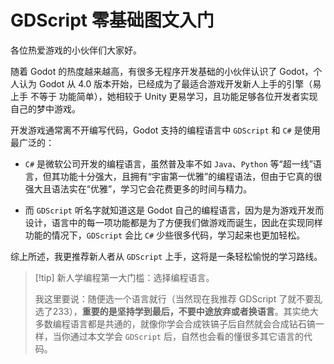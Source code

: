 # GDScript 零基础图文入门

各位热爱游戏的小伙伴们大家好。

随着 Godot 的热度越来越高，有很多无程序开发基础的小伙伴认识了 Godot，个人认为 Godot 从 4.0 版本开始，已经成为了最适合游戏开发新人上手的引擎（易上手 不等于 功能简单），她相较于 Unity 更易学习，且功能足够各位开发者实现自己的梦中游戏。

开发游戏通常离不开编写代码，Godot 支持的编程语言中 `GDScript` 和 `C#` 是使用最广泛的：

- `C#` 是微软公司开发的编程语言，虽然普及率不如 `Java`、`Python` 等“超一线”语言，但其功能十分强大，且拥有“宇宙第一优雅”的编程语法，但由于它真的很强大且语法实在“优雅”，学习它会花费更多的时间与精力。

- 而 `GDScript` 听名字就知道这是 Godot 自己的编程语言，因为是为游戏开发而设计，语言中的每一项功能都是为了方便我们做游戏而诞生，因此在实现同样功能的情况下，`GDScript` 会比 `C#` 少些很多代码，学习起来也更加轻松。

综上所述，我更推荐新人者从 `GDScript` 上手，这将是一条轻松愉悦的学习路线。

> [!tip] 新人学编程第一大门槛：选择编程语言。
>
> 我这里要说：随便选一个语言就行（当然现在我推荐 GDScript 了就不要乱选了233），**重要的是坚持学到最后，不要中途放弃或者换语言**。其实绝大多数编程语言都是共通的，就像你学会合成铁镐子后自然就会合成钻石镐一样，当你通过本文学会 `GDScript` 后，自然也会看的懂很多其它语言的代码。
